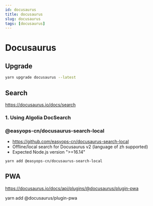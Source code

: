 ```yaml
---
id: docusaurus
title: docusaurus
slug: docusaurus
tags: [docusaurus]
---
```


# Docusaurus

## Upgrade 

```sh
yarn upgrade docusaurus --latest
```

## Search

https://docusaurus.io/docs/search

### 1. Using Algolia DocSearch


### @easyops-cn/docusaurus-search-local
* https://github.com/easyops-cn/docusaurus-search-local
* Offline/local search for Docusaurus v2 (language of zh supported)
* Expected Node.js version ">=16.14"

```sh
yarn add @easyops-cn/docusaurus-search-local
```


## PWA
https://docusaurus.io/docs/api/plugins/@docusaurus/plugin-pwa

yarn add @docusaurus/plugin-pwa